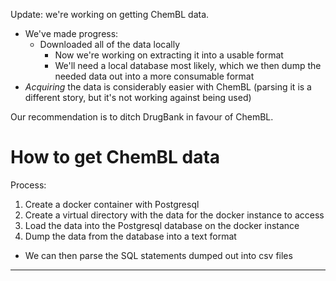 Update: we're working on getting ChemBL data.
- We've made progress:
  - Downloaded all of the data locally
    - Now we're working on extracting it into a usable format
    - We'll need a local database most likely, which we then dump the needed data out into a more consumable format
- *Acquiring* the data is considerably easier with ChemBL (parsing it is a different story, but it's not working against being used)

Our recommendation is to ditch DrugBank in favour of ChemBL.

How to get ChemBL data
======================
Process:
1. Create a docker container with Postgresql
2. Create a virtual directory with the data for the docker instance to access
3. Load the data into the Postgresql database on the docker instance
4. Dump the data from the database into a text format
  - We can then parse the SQL statements dumped out into csv files

------
